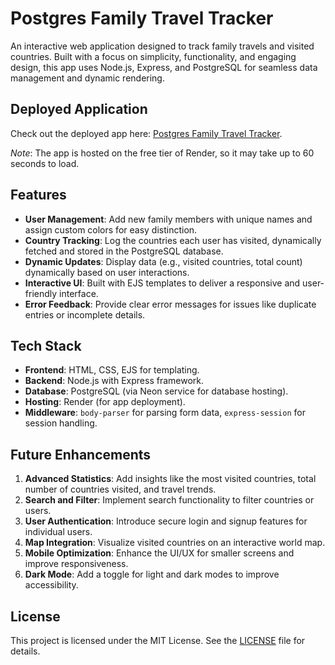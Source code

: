 # Postgres Family Travel Tracker

An interactive web application designed to track family travels and visited countries. Built with a focus on simplicity, functionality, and engaging design, this app uses Node.js, Express, and PostgreSQL for seamless data management and dynamic rendering.

## Deployed Application
Check out the deployed app here: [Postgres Family Travel Tracker](https://postgres-family-travel-tracker.onrender.com).

*Note*: The app is hosted on the free tier of Render, so it may take up to 60 seconds to load.

## Features
- **User Management**: Add new family members with unique names and assign custom colors for easy distinction.  
- **Country Tracking**: Log the countries each user has visited, dynamically fetched and stored in the PostgreSQL database.  
- **Dynamic Updates**: Display data (e.g., visited countries, total count) dynamically based on user interactions.  
- **Interactive UI**: Built with EJS templates to deliver a responsive and user-friendly interface.  
- **Error Feedback**: Provide clear error messages for issues like duplicate entries or incomplete details.  

## Tech Stack
- **Frontend**: HTML, CSS, EJS for templating.  
- **Backend**: Node.js with Express framework.  
- **Database**: PostgreSQL (via Neon service for database hosting).  
- **Hosting**: Render (for app deployment).  
- **Middleware**: `body-parser` for parsing form data, `express-session` for session handling.  

## Future Enhancements
1. **Advanced Statistics**: Add insights like the most visited countries, total number of countries visited, and travel trends.  
2. **Search and Filter**: Implement search functionality to filter countries or users.  
3. **User Authentication**: Introduce secure login and signup features for individual users.  
4. **Map Integration**: Visualize visited countries on an interactive world map.  
5. **Mobile Optimization**: Enhance the UI/UX for smaller screens and improve responsiveness.  
6. **Dark Mode**: Add a toggle for light and dark modes to improve accessibility.  

## License
This project is licensed under the MIT License. See the [LICENSE](LICENSE) file for details.  
